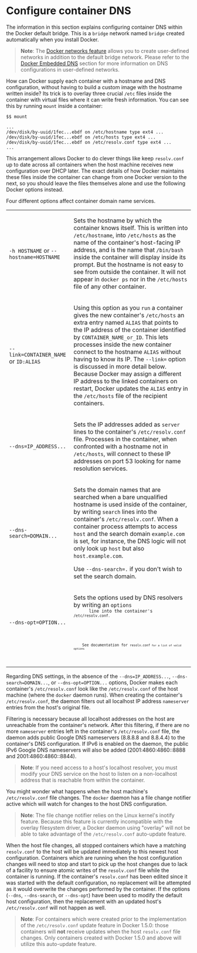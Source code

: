 <!--[metadata]>
+++
title = "Configure container DNS"
description = "Learn how to configure DNS in Docker"
keywords = ["docker, bridge, docker0, network"]
[menu.main]
parent = "smn_networking_def"
+++
<![end-metadata]-->

# Configure container DNS

The information in this section explains configuring container DNS within
the Docker default bridge. This is a `bridge` network named `bridge` created
automatically when you install Docker.  

> **Note**: The [Docker networks feature](../dockernetworks.md) allows you to create user-defined networks in addition to the default bridge network. Please refer to the [Docker Embedded DNS](../configure-dns.md) section for more information on DNS configurations in user-defined networks.

How can Docker supply each container with a hostname and DNS configuration, without having to build a custom image with the hostname written inside?  Its trick is to overlay three crucial `/etc` files inside the container with virtual files where it can write fresh information.  You can see this by running `mount` inside a container:

```
$$ mount

...
/dev/disk/by-uuid/1fec...ebdf on /etc/hostname type ext4 ...
/dev/disk/by-uuid/1fec...ebdf on /etc/hosts type ext4 ...
/dev/disk/by-uuid/1fec...ebdf on /etc/resolv.conf type ext4 ...
...
```

This arrangement allows Docker to do clever things like keep `resolv.conf` up to date across all containers when the host machine receives new configuration over DHCP later.  The exact details of how Docker maintains these files inside the container can change from one Docker version to the next, so you should leave the files themselves alone and use the following Docker options instead.

Four different options affect container domain name services.

<table>
  <tr>
    <td>
    <p>
    <code>-h HOSTNAME</code> or <code>--hostname=HOSTNAME</code>
    </p>
    </td>
    <td>
    <p>
      Sets the hostname by which the container knows itself.  This is written
      into <code>/etc/hostname</code>, into <code>/etc/hosts</code> as the name
      of the container's host-facing IP address, and is the name that
      <code>/bin/bash</code> inside the container will display inside its
      prompt.  But the hostname is not easy to see from outside the container.
      It will not appear in <code>docker ps</code> nor in the
      <code>/etc/hosts</code> file of any other container.
    </p>
    </td>
  </tr>
  <tr>
    <td>
    <p>
    <code>--link=CONTAINER_NAME</code> or <code>ID:ALIAS</code>
    </p>
    </td>
    <td>
    <p>
      Using this option as you <code>run</code> a container gives the new
      container's <code>/etc/hosts</code> an extra entry named
      <code>ALIAS</code> that points to the IP address of the container
      identified by <code>CONTAINER_NAME_or_ID</code>. This lets processes
      inside the new container connect to the hostname <code>ALIAS</code>
      without having to know its IP.  The <code>--link=</code> option is
      discussed in more detail below. Because Docker may assign a different IP
      address to the linked containers on restart, Docker updates the
      <code>ALIAS</code> entry in the <code>/etc/hosts</code> file of the
      recipient containers.   
</p>
    </td>
  </tr>
  <tr>
    <td><p>
    <code>--dns=IP_ADDRESS...</code>
    </p></td>
    <td><p>
     Sets the IP addresses added as <code>server</code> lines to the container's
     <code>/etc/resolv.conf</code> file.  Processes in the container, when
     confronted with a hostname not in <code>/etc/hosts</code>, will connect to
     these IP addresses on port 53 looking for name resolution services.     </p></td>
  </tr>
  <tr>
    <td><p>
    <code>--dns-search=DOMAIN...</code>
    </p></td>
    <td><p>
    Sets the domain names that are searched when a bare unqualified hostname is
    used inside of the container, by writing <code>search</code> lines into the
    container's <code>/etc/resolv.conf</code>. When a container process attempts
    to access <code>host</code> and the search domain <code>example.com</code>
    is set, for instance, the DNS logic will not only look up <code>host</code>
    but also <code>host.example.com</code>.
    </p>
    <p>
    Use <code>--dns-search=.</code> if you don't wish to set the search domain.
    </p>
    </td>
  </tr>
  <tr>
    <td><p>
    <code>--dns-opt=OPTION...</code>
    </p></td>
    <td><p>
      Sets the options used by DNS resolvers by writing an <code>options<code>
      line into the container's <code>/etc/resolv.conf<code>.
    </p>
    <p>
    See documentation for <code>resolv.conf<code> for a list of valid options
    </p></td>
  </tr>
  <tr>
    <td><p></p></td>
    <td><p></p></td>
  </tr>
</table>


Regarding DNS settings, in the absence of the `--dns=IP_ADDRESS...`, `--dns-search=DOMAIN...`, or `--dns-opt=OPTION...` options, Docker makes each container's `/etc/resolv.conf` look like the `/etc/resolv.conf` of the host machine (where the `docker` daemon runs).  When creating the container's `/etc/resolv.conf`, the daemon filters out all localhost IP address `nameserver` entries from the host's original file.

Filtering is necessary because all localhost addresses on the host are unreachable from the container's network.  After this filtering, if there  are no more `nameserver` entries left in the container's `/etc/resolv.conf` file, the daemon adds public Google DNS nameservers (8.8.8.8 and 8.8.4.4) to the container's DNS configuration.  If IPv6 is enabled on the daemon, the public IPv6 Google DNS nameservers will also be added (2001:4860:4860::8888 and 2001:4860:4860::8844).

> **Note**: If you need access to a host's localhost resolver, you must modify your DNS service on the host to listen on a non-localhost address that is reachable from within the container.

You might wonder what happens when the host machine's `/etc/resolv.conf` file changes.  The `docker` daemon has a file change notifier active which will watch for changes to the host DNS configuration.

> **Note**: The file change notifier relies on the Linux kernel's inotify feature. Because this feature is currently incompatible with the overlay filesystem  driver, a Docker daemon using "overlay" will not be able to take advantage of the `/etc/resolv.conf` auto-update feature.

When the host file changes, all stopped containers which have a matching `resolv.conf` to the host will be updated immediately to this newest host configuration.  Containers which are running when the host configuration changes will need to stop and start to pick up the host changes due to lack of a facility to ensure atomic writes of the `resolv.conf` file while the container is running. If the container's `resolv.conf` has been edited since it was started with the default configuration, no replacement will be attempted as it would overwrite the changes performed by the container. If the options (`--dns`, `--dns-search`, or `--dns-opt`) have been used to modify the default host configuration, then the replacement with an updated host's `/etc/resolv.conf` will not happen as well.

> **Note**: For containers which were created prior to the implementation of the `/etc/resolv.conf` update feature in Docker 1.5.0: those containers will **not** receive updates when the host `resolv.conf` file changes. Only containers created with Docker 1.5.0 and above will utilize this auto-update feature.

